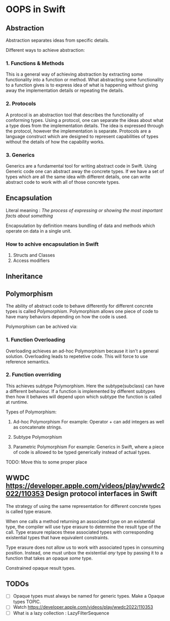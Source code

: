 # OOPS in Swift

## Abstraction
Abstraction separates ideas from specific details.

Different ways to achieve abstraction:

### 1. Functions & Methods
This is a general way of achieving abstraction by extracting some functionality into a function or method. What abstracting some functionality to a function gives is to express idea of what is happening without giving away the implementation details
or repeating the details.

### 2. Protocols
A protocol is an abstraction tool that describes the functionality of conforming types.
Using a protocol, one can separate the ideas about what a type does from the implementation details.
The idea is expressed through the protocol, however the implementation is separate.
Protocols are a language construct which are designed to represent capabilities of types without the details of how the
capability works.

### 3. Generics
Generics are a fundamental tool for writing abstract code in Swift. Using Generic code one can abstract away the concrete
types. If we have a set of types which are all the same idea with different details, one can write abstract code to work
with all of those concrete types.

## Encapsulation
Literal meaning : *The process of expressing or showing the most important facts about something*

Encapsulation by definition means bundling of data and methods which operate on data in a single unit.

### How to achive encapsulation in Swift
1. Structs and Classes
2. Access modifiers


## Inheritance

## Polymorphism
The ability of abstract code to behave differently for different concrete types is called *Polymorphism*. Polymorphism
allows one piece of code to have many behaviors depending on how the code is used.

Polymorphism can be achived via:

### 1. Function Overloading
Overloading achieves an ad-hoc Polymorphism because it isn't a general solution. Overloading leads to repetetive code. This
will force to use reference semantics.

### 2. Function overriding
This achieves subtype Polymorphism. Here the subtype(subclass) can have a different behaviour. If a function is implemented
by different subtypes then how it behaves will depend upon which subtype the function is called at runtime.

Types of Polymorphism:

1. Ad-hoc Polymorphism
    For example: Operator + can add integers as well as concatenate strings.

2. Subtype Polymorphism


3. Parametric Polymorphism
    For example: Generics in Swift, where a piece of code is allowed to be typed generically instead of actual types.

TODO: Move this to some proper place
## WWDC https://developer.apple.com/videos/play/wwdc2022/110353 Design protocol interfaces in Swift

The strategy of using the same representation for different concrete types is called type erasure.

When one calls a method returning an associated type on an existential type, the compiler will use type erasure to determine
the result type of the call. Type erasure replaces these associated types with corresponding existential types that have
equivalent constraints.

Type erasure does not allow us to work with associated types in consuming position. Instead, one must unbox the existential
*any* type by passing it to a function that takes an opaque *some* type.

Constrained opaque result types.


## TODOs
- [ ] Opaque types must always be named for generic types. Make a Opaque types TOPIC.
- [ ] Watch https://developer.apple.com/videos/play/wwdc2022/110353
- [ ] What is a lazy collection : LazyFilterSequence